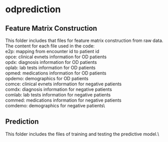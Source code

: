 # odprediction
## Feature Matrix Construction
This folder includes that files for feature matrix construction from raw data.\
The content for each file used in the code:\
e2p: mapping from encounter id to patient id\
opce: clinical evnets information for OD patients\
opdx: diagnosis information for OD patients\
oplab: lab tests information for OD patients\
opmed: medications information for OD patients\
opdemo: demographics for OD patients\
comce: clinical evnets information for negative patients\
comdx: diagnosis information for negative patients\
comlab: lab tests information for negative patients\
commed: medications information for negative patients\
comdemo: demographics for negative patients\



## Prediction
This folder includes the files of training and testing the predictive model.\
